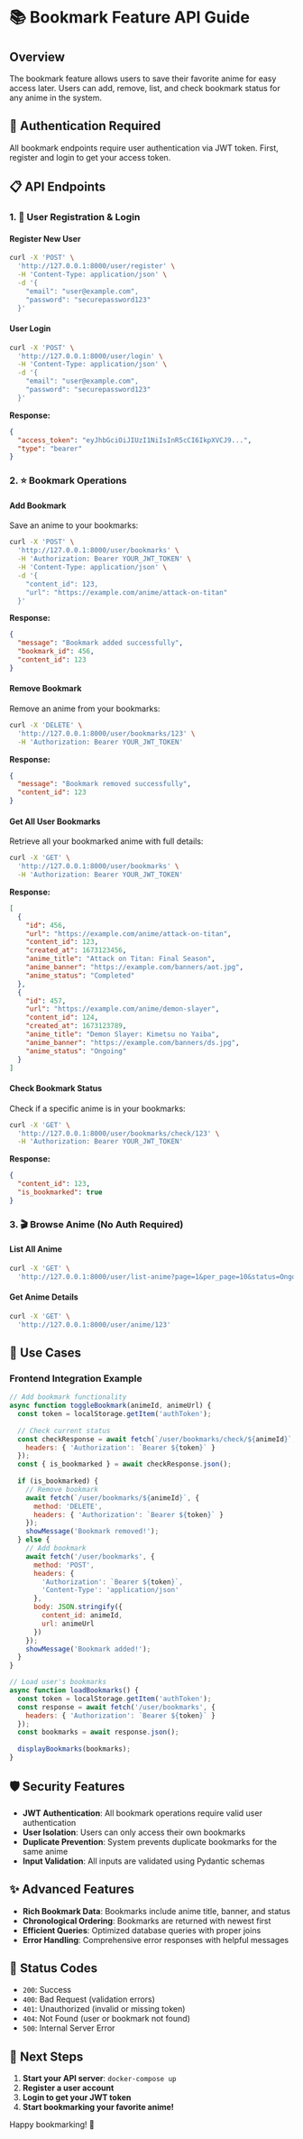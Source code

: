 # 📚 Bookmark Feature API Guide

## Overview
The bookmark feature allows users to save their favorite anime for easy access later. Users can add, remove, list, and check bookmark status for any anime in the system.

## 🔐 Authentication Required
All bookmark endpoints require user authentication via JWT token. First, register and login to get your access token.

## 📋 API Endpoints

### 1. 👤 User Registration & Login

#### Register New User
```bash
curl -X 'POST' \
  'http://127.0.0.1:8000/user/register' \
  -H 'Content-Type: application/json' \
  -d '{
    "email": "user@example.com",
    "password": "securepassword123"
  }'
```

#### User Login
```bash
curl -X 'POST' \
  'http://127.0.0.1:8000/user/login' \
  -H 'Content-Type: application/json' \
  -d '{
    "email": "user@example.com", 
    "password": "securepassword123"
  }'
```

**Response:**
```json
{
  "access_token": "eyJhbGciOiJIUzI1NiIsInR5cCI6IkpXVCJ9...",
  "type": "bearer"
}
```

### 2. ⭐ Bookmark Operations

#### Add Bookmark
Save an anime to your bookmarks:

```bash
curl -X 'POST' \
  'http://127.0.0.1:8000/user/bookmarks' \
  -H 'Authorization: Bearer YOUR_JWT_TOKEN' \
  -H 'Content-Type: application/json' \
  -d '{
    "content_id": 123,
    "url": "https://example.com/anime/attack-on-titan"
  }'
```

**Response:**
```json
{
  "message": "Bookmark added successfully",
  "bookmark_id": 456,
  "content_id": 123
}
```

#### Remove Bookmark
Remove an anime from your bookmarks:

```bash
curl -X 'DELETE' \
  'http://127.0.0.1:8000/user/bookmarks/123' \
  -H 'Authorization: Bearer YOUR_JWT_TOKEN'
```

**Response:**
```json
{
  "message": "Bookmark removed successfully",
  "content_id": 123
}
```

#### Get All User Bookmarks
Retrieve all your bookmarked anime with full details:

```bash
curl -X 'GET' \
  'http://127.0.0.1:8000/user/bookmarks' \
  -H 'Authorization: Bearer YOUR_JWT_TOKEN'
```

**Response:**
```json
[
  {
    "id": 456,
    "url": "https://example.com/anime/attack-on-titan",
    "content_id": 123,
    "created_at": 1673123456,
    "anime_title": "Attack on Titan: Final Season",
    "anime_banner": "https://example.com/banners/aot.jpg",
    "anime_status": "Completed"
  },
  {
    "id": 457,
    "url": "https://example.com/anime/demon-slayer",
    "content_id": 124,
    "created_at": 1673123789,
    "anime_title": "Demon Slayer: Kimetsu no Yaiba",
    "anime_banner": "https://example.com/banners/ds.jpg", 
    "anime_status": "Ongoing"
  }
]
```

#### Check Bookmark Status
Check if a specific anime is in your bookmarks:

```bash
curl -X 'GET' \
  'http://127.0.0.1:8000/user/bookmarks/check/123' \
  -H 'Authorization: Bearer YOUR_JWT_TOKEN'
```

**Response:**
```json
{
  "content_id": 123,
  "is_bookmarked": true
}
```

### 3. 🎬 Browse Anime (No Auth Required)

#### List All Anime
```bash
curl -X 'GET' \
  'http://127.0.0.1:8000/user/list-anime?page=1&per_page=10&status=Ongoing'
```

#### Get Anime Details
```bash
curl -X 'GET' \
  'http://127.0.0.1:8000/user/anime/123'
```

## 🎯 Use Cases

### Frontend Integration Example

```javascript
// Add bookmark functionality
async function toggleBookmark(animeId, animeUrl) {
  const token = localStorage.getItem('authToken');
  
  // Check current status
  const checkResponse = await fetch(`/user/bookmarks/check/${animeId}`, {
    headers: { 'Authorization': `Bearer ${token}` }
  });
  const { is_bookmarked } = await checkResponse.json();
  
  if (is_bookmarked) {
    // Remove bookmark
    await fetch(`/user/bookmarks/${animeId}`, {
      method: 'DELETE',
      headers: { 'Authorization': `Bearer ${token}` }
    });
    showMessage('Bookmark removed!');
  } else {
    // Add bookmark
    await fetch('/user/bookmarks', {
      method: 'POST',
      headers: {
        'Authorization': `Bearer ${token}`,
        'Content-Type': 'application/json'
      },
      body: JSON.stringify({
        content_id: animeId,
        url: animeUrl
      })
    });
    showMessage('Bookmark added!');
  }
}

// Load user's bookmarks
async function loadBookmarks() {
  const token = localStorage.getItem('authToken');
  const response = await fetch('/user/bookmarks', {
    headers: { 'Authorization': `Bearer ${token}` }
  });
  const bookmarks = await response.json();
  
  displayBookmarks(bookmarks);
}
```

## 🛡️ Security Features

- **JWT Authentication**: All bookmark operations require valid user authentication
- **User Isolation**: Users can only access their own bookmarks
- **Duplicate Prevention**: System prevents duplicate bookmarks for the same anime
- **Input Validation**: All inputs are validated using Pydantic schemas

## ✨ Advanced Features

- **Rich Bookmark Data**: Bookmarks include anime title, banner, and status
- **Chronological Ordering**: Bookmarks are returned with newest first
- **Efficient Queries**: Optimized database queries with proper joins
- **Error Handling**: Comprehensive error responses with helpful messages

## 🎨 Status Codes

- `200`: Success
- `400`: Bad Request (validation errors)
- `401`: Unauthorized (invalid or missing token)
- `404`: Not Found (user or bookmark not found)
- `500`: Internal Server Error

## 🚀 Next Steps

1. **Start your API server**: `docker-compose up`
2. **Register a user account**
3. **Login to get your JWT token**
4. **Start bookmarking your favorite anime!**

Happy bookmarking! 🎉 